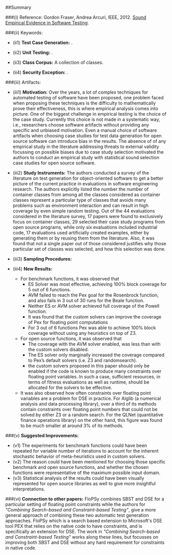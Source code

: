##Summary

###(i) Reference: Gordon Fraser, Andrea Arcuri, IEEE, 2012. [Sound Empirical Evidence in Software Testing](http://dl.acm.org/citation.cfm?id=2337245). 

###(ii) Keywords:
* (ii1) **Test Case Generation:** .

* (ii2) **Unit Testing:** .

* (ii3) **Class Corpus:** A collection of classes.

* (ii4) **Security Exception:** .

###(iii) Artifacts:

* (iii1) **Motivation:** Over the years, a lot of complex techniques for automated testing of software have been proposed, one problem faced when proposing these techniques is the difficulty to mathematically prove their effectiveness, this is where empirical analysis comes into picture. One of the biggest challenge in empirical testing is the choice of the case study. Currently this choice is not made in a systematic way, i.e., researchers choose software artifacts without providing any specific and unbiased motivation. Even a manual choice of software artifacts when choosing case studies for test data generation for open source software can introduce bias in the results. The absence of of any empirical study in the literature addressing threats to external validity focussing on possible biases due to case study selection motivated the authors to conduct an empirical study with statistical sound selection case studies for open source software.

* (iii2) **Study Instruments:** The authors conducted a survey of the literature on test generation for object-oriented software to get a better picture of the current practice in evaluations in software engineering research. The authors explicitly listed the number the number of container classes from among all the classes considered as container classes represent a particular type of classes that avoids many problems such as environment interaction and can result in high coverage by even simple random testing. Out of the 44 evaluations considered in the literature survey, 17 papers were found to exclusively focus on container classes, 29 selected their case study programs from open source programs, while only six evaluations included industrial code, 17 evaluations used artificially created examples, either by generating them or by reusing them from the literature. Also, it was found that not a single paper out of those considered justifies why those particular set of classes was selected, and how this selection was done.

* (iii3) **Sampling Procedures:** 

* (iii4) **New Results:**
   * For benchmark functions, it was observed that 
      * ES Solver was most effective, achieving 100% block coverage for 5 out of 6 functions. 
      * AVM failed to reach the Pex goal for the Rosenbrock function, and also fails in 3 out of 30 runs for the Beale function. 
      * Neither ES or AVM solver achieved full coverage of the Powell function.
      * It was found that the custom solvers can improve the coverage of Pex for floating point computations
      * For 3 out of 6 functions Pex was able to achieve 100% block coverage without using any heuristics on top of Z3.
   * For open source functions, it was observed that 
      * The coverage with the AVM solver enabled, was less than with the custom solvers disabled.
      * The ES solver only marginally increased the coverage compared to Pex’s default solvers (i.e. Z3 and randomsearch).
      * the custom solvers proposed in this paper should only be enabled if the code is known to produce many constraints over floating point variables. In such a case, sufficient resources, in terms of fitness evaluations as well as runtime, should be allocated for the solvers to be effective.
   * It was also observed how often constraints over floating point variables are a problem for DSE in practice. For Alglib (a numerical analysis and data processing library), over a third of its methods contain constraints over floating point numbers that could not be solved by either Z3 or a random search. For the QLNet (quantitative finance
operations library) on the other hand, this figure was found to be much smaller at around 3% of its methods.
  
###(v) **Suggested Improvements:**
* (v1) The experiments for benchmark functions could have been repeated for variable number of iterations to account for the inherent stochastic behavior of meta-heuristics used in custom solvers.
* (v2) The reason could have been mentioned for choosing those specific benchmark and open source functions, and whether the chosen functions were representative of the maximum possible input domain.
* (v3) Statistical analysis of the results could have been visually represented for open source libraries as well to give more insightful interpretations.

###(vi) **Connection to other papers:**
FloPSy combines SBST and DSE for a particular setting of floating point constraints while the authors for _"Combining Search-based and Constraint-based Testing"_, give a more general approach of combining these two automatic test generation approaches. FloPSy which is a search based extension to Microsoft's DSE tool PEX that relies on the native code to have constraints, and is specifically an extension for DSE. The work in _"Combining Search-based and Constraint-based Testing"_ works along these lines, but focusses on improving both SBST and DSE without any hard requirement for constraints in native code.


